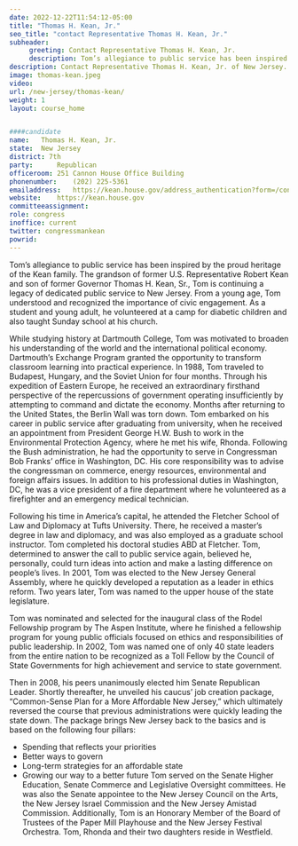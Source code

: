 ```yaml
---
date: 2022-12-22T11:54:12-05:00
title: "Thomas H. Kean, Jr."
seo_title: "contact Representative Thomas H. Kean, Jr."
subheader:
     greeting: Contact Representative Thomas H. Kean, Jr. 
     description: Tom’s allegiance to public service has been inspired by the proud heritage of the Kean family
description: Contact Representative Thomas H. Kean, Jr. of New Jersey. Contact information for Thomas H. Kean, Jr. includes email address, phone number, and mailing address.
image: thomas-kean.jpeg
video: 
url: /new-jersey/thomas-kean/
weight: 1
layout: course_home


####candidate
name:	Thomas H. Kean, Jr.
state:	New Jersey
district: 7th
party:		Republican
officeroom:	251 Cannon House Office Building
phonenumber:	(202) 225-5361
emailaddress:	https://kean.house.gov/address_authentication?form=/contact
website:	https://kean.house.gov
committeeassignment: 
role: congress
inoffice: current
twitter: congressmankean
powrid: 
---
```

Tom’s allegiance to public service has been inspired by the proud heritage of the Kean family. The grandson of former U.S. Representative Robert Kean and son of former Governor Thomas H. Kean, Sr., Tom is continuing a legacy of dedicated public service to New Jersey. From a young age, Tom understood and recognized the importance of civic engagement. As a student and young adult, he volunteered at a camp for diabetic children and also taught Sunday school at his church.

While studying history at Dartmouth College, Tom was motivated to broaden his understanding of the world and the international political economy. Dartmouth’s Exchange Program granted the opportunity to transform classroom learning into practical experience. In 1988, Tom traveled to Budapest, Hungary, and the Soviet Union for four months. Through his expedition of Eastern Europe, he received an extraordinary firsthand perspective of the repercussions of government operating insufficiently by attempting to command and dictate the economy. Months after returning to the United States, the Berlin Wall was torn down. Tom embarked on his career in public service after graduating from university, when he received an appointment from President George H.W. Bush to work in the Environmental Protection Agency, where he met his wife, Rhonda. Following the Bush administration, he had the opportunity to serve in Congressman Bob Franks’ office in Washington, DC. His core responsibility was to advise the congressman on commerce, energy resources, environmental and foreign affairs issues. In addition to his professional duties in Washington, DC, he was a vice president of a fire department where he volunteered as a firefighter and an emergency medical technician.

Following his time in America’s capital, he attended the Fletcher School of Law and Diplomacy at Tufts University. There, he received a master’s degree in law and diplomacy, and was also employed as a graduate school instructor. Tom completed his doctoral studies ABD at Fletcher. Tom, determined to answer the call to public service again, believed he, personally, could turn ideas into action and make a lasting difference on people’s lives. In 2001, Tom was elected to the New Jersey General Assembly, where he quickly developed a reputation as a leader in ethics reform. Two years later, Tom was named to the upper house of the state legislature.

Tom was nominated and selected for the inaugural class of the Rodel Fellowship program by The Aspen Institute, where he finished a fellowship program for young public officials focused on ethics and responsibilities of public leadership. In 2002, Tom was named one of only 40 state leaders from the entire nation to be recognized as a Toll Fellow by the Council of State Governments for high achievement and service to state government.

Then in 2008, his peers unanimously elected him Senate Republican Leader. Shortly thereafter, he unveiled his caucus’ job creation package, “Common-Sense Plan for a More Affordable New Jersey,” which ultimately reversed the course that previous administrations were quickly leading the state down. The package brings New Jersey back to the basics and is based on the following four pillars:

- Spending that reflects your priorities
- Better ways to govern
- Long-term strategies for an affordable state
- Growing our way to a better future
Tom served on the Senate Higher Education, Senate Commerce and Legislative Oversight committees. He was also the Senate appointee to the New Jersey Council on the Arts, the New Jersey Israel Commission and the New Jersey Amistad Commission. Additionally, Tom is an Honorary Member of the Board of Trustees of the Paper Mill Playhouse and the New Jersey Festival Orchestra. Tom, Rhonda and their two daughters reside in Westfield.
